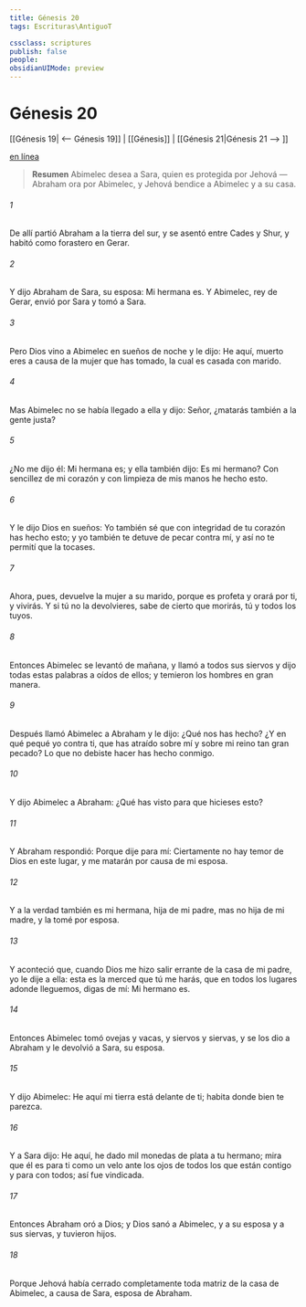 ```yaml
---
title: Génesis 20
tags: Escrituras\AntiguoT

cssclass: scriptures
publish: false
people:
obsidianUIMode: preview
---
```


# Génesis 20
[[Génesis 19| <-- Génesis 19]] | [[Génesis]] | [[Génesis 21|Génesis 21 --> ]]

[en línea](https://churchofjesuschrist.org/study/scriptures/ot/gen/20?lang=spa)

> __Resumen__
Abimelec desea a Sara, quien es protegida por Jehová — Abraham ora por Abimelec, y Jehová bendice a Abimelec y a su casa.

###### 1 
De allí partió Abraham a la tierra del sur, y se asentó entre Cades y Shur, y habitó como forastero en Gerar.

###### 2 
Y dijo Abraham de Sara, su esposa: Mi hermana es. Y Abimelec, rey de Gerar, envió por Sara y tomó a Sara.

###### 3 
Pero Dios vino a Abimelec en sueños de noche y le dijo: He aquí, muerto eres a causa de la mujer que has tomado, la cual es casada con marido.

###### 4 
Mas Abimelec no se había llegado a ella y dijo: Señor, ¿matarás también a la gente justa?

###### 5 
¿No me dijo él: Mi hermana es; y ella también dijo: Es mi hermano? Con sencillez de mi corazón y con limpieza de mis manos he hecho esto.

###### 6 
Y le dijo Dios en sueños: Yo también sé que con integridad de tu corazón has hecho esto; y yo también te detuve de pecar contra mí, y así no te permití que la tocases.

###### 7 
Ahora, pues, devuelve la mujer a su marido, porque es profeta y orará por ti, y vivirás. Y si tú no la devolvieres, sabe de cierto que morirás, tú y todos los tuyos.

###### 8 
Entonces Abimelec se levantó de mañana, y llamó a todos sus siervos y dijo todas estas palabras a oídos de ellos; y temieron los hombres en gran manera.

###### 9 
Después llamó Abimelec a Abraham y le dijo: ¿Qué nos has hecho? ¿Y en qué pequé yo contra ti, que has atraído sobre mí y sobre mi reino tan gran pecado? Lo que no debiste hacer has hecho conmigo.

###### 10 
Y dijo Abimelec a Abraham: ¿Qué has visto para que hicieses esto?

###### 11 
Y Abraham respondió: Porque dije para mí: Ciertamente no hay temor de Dios en este lugar, y me matarán por causa de mi esposa.

###### 12 
Y a la verdad también es mi hermana, hija de mi padre, mas no hija de mi madre, y la tomé por esposa.

###### 13 
Y aconteció que, cuando Dios me hizo salir errante de la casa de mi padre, yo le dije a ella: esta es la merced que tú me harás, que en todos los lugares adonde lleguemos, digas de mí: Mi hermano es.

###### 14 
Entonces Abimelec tomó ovejas y vacas, y siervos y siervas, y se los dio a Abraham y le devolvió a Sara, su esposa.

###### 15 
Y dijo Abimelec: He aquí mi tierra está delante de ti; habita donde bien te parezca.

###### 16 
Y a Sara dijo: He aquí, he dado mil monedas de plata a tu hermano; mira que él es para ti como un velo ante los ojos de todos los que están contigo y para con todos; así fue vindicada.

###### 17 
Entonces Abraham oró a Dios; y Dios sanó a Abimelec, y a su esposa y a sus siervas, y tuvieron hijos.

###### 18 
Porque Jehová había cerrado completamente toda matriz de la casa de Abimelec, a causa de Sara, esposa de Abraham.


